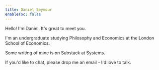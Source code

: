 ```yaml
---
title: Daniel Seymour
enableToc: false
---
```


Hello! I'm Daniel. It's great to meet you.

I'm an undergraduate studying Philosophy and Economics at the London School of Economics. 

Some writing of mine is on Substack at Systems. 

If you'd like to chat, please drop me an email - I'd love to talk.